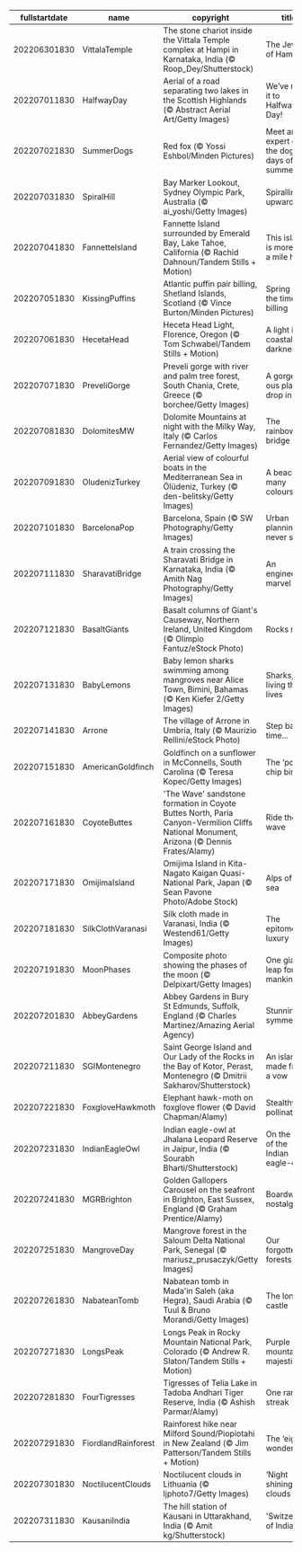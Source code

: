 |fullstartdate|name|copyright|title|image|
|--|--|--|--|--|
202206301830|VittalaTemple|The stone chariot inside the Vittala Temple complex at Hampi in Karnataka, India (© Roop_Dey/Shutterstock)|The Jewel of Hampi|![](/en-IN/2022/07/202206301830VittalaTemple.jpg)|
202207011830|HalfwayDay|Aerial of a road separating two lakes in the Scottish Highlands (© Abstract Aerial Art/Getty Images)|We’ve made it to Halfway Day!|![](/en-IN/2022/07/202207011830HalfwayDay.jpg)|
202207021830|SummerDogs|Red fox (© Yossi Eshbol/Minden Pictures)|Meet an expert on the dog days of summer|![](/en-IN/2022/07/202207021830SummerDogs.jpg)|
202207031830|SpiralHill|Bay Marker Lookout, Sydney Olympic Park, Australia (© ai_yoshi/Getty Images)|Spiralling upward...|![](/en-IN/2022/07/202207031830SpiralHill.jpg)|
202207041830|FannetteIsland|Fannette Island surrounded by Emerald Bay, Lake Tahoe, California (© Rachid Dahnoun/Tandem Stills + Motion)|This island is more than a mile high|![](/en-IN/2022/07/202207041830FannetteIsland.jpg)|
202207051830|KissingPuffins|Atlantic puffin pair billing, Shetland Islands, Scotland (© Vince Burton/Minden Pictures)|Spring is the time for billing|![](/en-IN/2022/07/202207051830KissingPuffins.jpg)|
202207061830|HecetaHead|Heceta Head Light, Florence, Oregon (© Tom Schwabel/Tandem Stills + Motion)|A light in the coastal darkness|![](/en-IN/2022/07/202207061830HecetaHead.jpg)|
202207071830|PreveliGorge|Preveli gorge with river and palm tree forest, South Chania, Crete, Greece (© borchee/Getty Images)|A gorge-ous place to drop in|![](/en-IN/2022/07/202207071830PreveliGorge.jpg)|
202207081830|DolomitesMW|Dolomite Mountains at night with the Milky Way, Italy (© Carlos Fernandez/Getty Images)|The rainbow bridge|![](/en-IN/2022/07/202207081830DolomitesMW.jpg)|
202207091830|OludenizTurkey|Aerial view of colourful boats in the Mediterranean Sea in Ölüdeniz, Turkey (© den-belitsky/Getty Images)|A beach of many colours|![](/en-IN/2022/07/202207091830OludenizTurkey.jpg)|
202207101830|BarcelonaPop|Barcelona, Spain (© SW Photography/Getty Images)|Urban planning never stops|![](/en-IN/2022/07/202207101830BarcelonaPop.jpg)|
202207111830|SharavatiBridge|A train crossing the Sharavati Bridge in Karnataka, India (© Amith Nag Photography/Getty Images)|An engineering marvel|![](/en-IN/2022/07/202207111830SharavatiBridge.jpg)|
202207121830|BasaltGiants|Basalt columns of Giant's Causeway, Northern Ireland, United Kingdom (© Olimpio Fantuz/eStock Photo)|Rocks rock!|![](/en-IN/2022/07/202207121830BasaltGiants.jpg)|
202207131830|BabyLemons|Baby lemon sharks swimming among mangroves near Alice Town, Bimini, Bahamas (© Ken Kiefer 2/Getty Images)|Sharks, just living their lives|![](/en-IN/2022/07/202207131830BabyLemons.jpg)|
202207141830|Arrone|The village of Arrone in Umbria, Italy (© Maurizio Rellini/eStock Photo)|Step back in time...|![](/en-IN/2022/07/202207141830Arrone.jpg)|
202207151830|AmericanGoldfinch|Goldfinch on a sunflower in McConnells, South Carolina (© Teresa Kopec/Getty Images)|The ‘potato chip bird’|![](/en-IN/2022/07/202207151830AmericanGoldfinch.jpg)|
202207161830|CoyoteButtes|'The Wave' sandstone formation in Coyote Buttes North, Paria Canyon-Vermilion Cliffs National Monument, Arizona (© Dennis Frates/Alamy)|Ride the wave|![](/en-IN/2022/07/202207161830CoyoteButtes.jpg)|
202207171830|OmijimaIsland|Omijima Island in Kita-Nagato Kaigan Quasi-National Park, Japan (© Sean Pavone Photo/Adobe Stock)|Alps of the sea|![](/en-IN/2022/07/202207171830OmijimaIsland.jpg)|
202207181830|SilkClothVaranasi|Silk cloth made in Varanasi, India (© Westend61/Getty Images)|The epitome of luxury|![](/en-IN/2022/07/202207181830SilkClothVaranasi.jpg)|
202207191830|MoonPhases|Composite photo showing the phases of the moon (© Delpixart/Getty Images)|One giant leap for mankind|![](/en-IN/2022/07/202207191830MoonPhases.jpg)|
202207201830|AbbeyGardens|Abbey Gardens in Bury St Edmunds, Suffolk, England (© Charles Martinez/Amazing Aerial Agency)|Stunning symmetry|![](/en-IN/2022/07/202207201830AbbeyGardens.jpg)|
202207211830|SGIMontenegro|Saint George Island and Our Lady of the Rocks in the Bay of Kotor, Perast, Montenegro (© Dmitrii Sakharov/Shutterstock)|An island made from a vow|![](/en-IN/2022/07/202207211830SGIMontenegro.jpg)|
202207221830|FoxgloveHawkmoth|Elephant hawk-moth on foxglove flower (© David Chapman/Alamy)|Stealthy pollinators|![](/en-IN/2022/07/202207221830FoxgloveHawkmoth.jpg)|
202207231830|IndianEagleOwl|Indian eagle-owl at Jhalana Leopard Reserve in Jaipur, India (© Sourabh Bharti/Shutterstock)|On the trail of the Indian eagle-owl|![](/en-IN/2022/07/202207231830IndianEagleOwl.jpg)|
202207241830|MGRBrighton|Golden Gallopers Carousel on the seafront in Brighton, East Sussex, England (© Graham Prentice/Alamy)|Boardwalk nostalgia|![](/en-IN/2022/07/202207241830MGRBrighton.jpg)|
202207251830|MangroveDay|Mangrove forest in the Saloum Delta National Park, Senegal (© mariusz_prusaczyk/Getty Images)|Our forgotten forests|![](/en-IN/2022/07/202207251830MangroveDay.jpg)|
202207261830|NabateanTomb|Nabatean tomb in Mada'in Saleh (aka Hegra), Saudi Arabia (© Tuul & Bruno Morandi/Getty Images)|The lonely castle|![](/en-IN/2022/07/202207261830NabateanTomb.jpg)|
202207271830|LongsPeak|Longs Peak in Rocky Mountain National Park, Colorado (© Andrew R. Slaton/Tandem Stills + Motion)|Purple mountain majesties|![](/en-IN/2022/07/202207271830LongsPeak.jpg)|
202207281830|FourTigresses|Tigresses of Telia Lake in Tadoba Andhari Tiger Reserve, India (© Ashish Parmar/Alamy)|One rare streak|![](/en-IN/2022/07/202207281830FourTigresses.jpg)|
202207291830|FiordlandRainforest|Rainforest hike near Milford Sound/Piopiotahi in New Zealand (© Jim Patterson/Tandem Stills + Motion)|The ‘eighth wonder’?|![](/en-IN/2022/07/202207291830FiordlandRainforest.jpg)|
202207301830|NoctilucentClouds|Noctilucent clouds in Lithuania (© ljphoto7/Getty Images)|‘Night shining’ clouds|![](/en-IN/2022/07/202207301830NoctilucentClouds.jpg)|
202207311830|KausaniIndia|The hill station of Kausani in Uttarakhand, India (© Amit kg/Shutterstock)|'Switzerland of India'|![](/en-IN/2022/07/202207311830KausaniIndia.jpg)|
